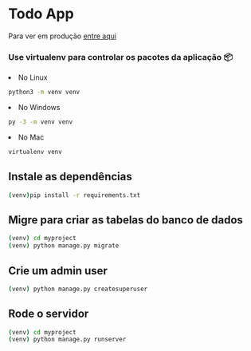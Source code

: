 # Todo App

Para ver em produção [entre aqui](https://tarefas-afazer.herokuapp.com/)

### Use virtualenv para controlar os pacotes da aplicação 📦 

<li>No Linux

   ```sh
   python3 -m venv venv
   ```

</li>

<li>No Windows

   ```sh
   py -3 -m venv venv
   ```

</li>

<li>No Mac
   
   ```sh
   virtualenv venv
   ```

</li>

## Instale as dependências 

   ```sh
   (venv)pip install -r requirements.txt
   ```

## Migre para criar as tabelas do banco de dados

   ```sh
   (venv) cd myproject
   (venv) python manage.py migrate
   ```

## Crie um admin user

   ```sh
   (venv) python manage.py createsuperuser
   ```

## Rode o servidor

   ```sh
   (venv) cd myproject
   (venv) python manage.py runserver
   ```
